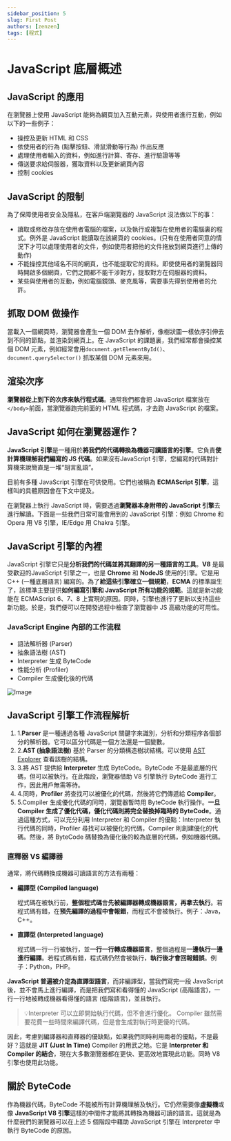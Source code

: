 ```yaml
---
sidebar_position: 5
slug: First Post
authors: [zenzen]
tags: [程式]
---
```


# JavaScript 底層概述

## **JavaScript 的應用**

在瀏覽器上使用 JavaScript 能夠為網頁加入互動元素，與使用者進行互動，例如以下的一些例子：

- 操控及更新 HTML 和 CSS
- 依使用者的行為 (點擊按鈕、滑鼠滑動等行為) 作出反應
- 處理使用者輸入的資料，例如進行計算、寄存、進行驗證等等
- 傳送要求給伺服器，獲取資料以及更新網頁內容
- 控制 cookies

## **JavaScript 的限制**

為了保障使用者安全及隱私，在客戶端瀏覽器的 JavaScript 沒法做以下的事：

- 讀取或修改存放在使用者電腦的檔案，以及執行或複製在使用者的電腦裏的程式。例外是 JavaScript 能讀取在該網頁的 cookies。(只有在使用者同意的情況下才可以處理使用者的文件，例如使用者把他的文件拖放到網頁進行上傳的動作)
- 不能操控其他域名不同的網頁，也不能提取它的資料。即使使用者的瀏覽器同時開啟多個網頁，它們之間都不能干涉對方，提取對方在伺服器的資料。
- 某些與使用者的互動，例如電腦鏡頭、麥克風等，需要事先得到使用者的允許。

## **抓取 DOM 做操作**

當載入一個網頁時，瀏覽器會產生一個 DOM 去作解析，像樹狀圖一樣依序引伸去到不同的節點，並渲染到網頁上。在 JavaScript 的課題裏，我們經常都會操控某個 DOM 元素，例如經常會用`document.getElementById()`、`document.querySelector()` 抓取某個 DOM 元素來用。

## **渲染次序**

**瀏覽器從上到下的次序來執行程式碼**。通常我們都會把 JavaScript 檔案放在`</body>`前面，當瀏覽器跑完前面的 HTML 程式碼，才去跑 JavaScript 的檔案。

## **JavaScript 如何在瀏覽器運作？**

**JavaScript 引擎**是一種用於**將我們的代碼轉換為機器可讀語言的引擎**。它負責**使計算機理解我們編寫的 JS 代碼**。如果沒有JavaScript 引擎，您編寫的代碼對計算機來說簡直是一堆“胡言亂語”。

目前有多種 JavaScript 引擎在可供使用。它們也被稱為 **ECMAScript 引擎**，這樣叫的具體原因會在下文中提及。

在瀏覽器上執行 JavaScript 時，需要透過**瀏覽器本身附帶的 JavaScript 引擎**去進行解讀。下面是一些我們日常可能會用到的 JavaScript 引擎：例如 Chrome 和 Opera 用 V8 引擎，IE/Edge 用 Chakra 引擎。

## **JavaScript 引擎的內裡**

JavaScript 引擎它只是**分析我們的代碼並將其翻譯的另一種語言的工具**。**V8** 是最受歡迎的JavaScript 引擎之一，也是 **Chrome** 和 **NodeJS** 使用的引擎。它是用C++ (一種底層語言) 編寫的。為了**給這些引擎確立一個規範**，**ECMA** 的標準誕生了，該標準主要提供**如何編寫引擎和 JavaScript 所有功能的規範**。這就是新功能能在 ECMAScript 6、7、8 上實現的原因。同時，引擎也進行了更新以支持這些新功能。於是，我們便可以在開發過程中檢查了瀏覽器中 JS 高級功能的可用性。

### JavaScript Engine 內部的工作流程

<div style={{ display: 'flex' }}>
  <div>
    <ul style={{ marginTop: '1rem'}}>
      <li>語法解析器 (Parser)</li>
      <li>抽象語法樹 (AST)</li>
      <li>Interpreter 生成 ByteCode</li>
      <li>性能分析 (Profiler)</li>
      <li>Compiler 生成優化後的代碼</li>
    </ul>
  </div>
  <img src="https://i.imgur.com/kSGCP16.png" alt="Image" style={{width: '50%'}}/>
</div>


## **JavaScript 引擎工作流程解析**

1. 1.**Parser** 是一種通過各種 JavaScript 關鍵字來識別，分析和分類程序各個部分的解析器。它可以區分代碼是一個方法還是一個變數。
2. 2.**AST (抽象語法樹)** 基於 Parser 的分類構造樹狀結構。可以使用 [AST Explorer](https://astexplorer.net/) 查看該樹的結構。
3. 3.將 AST 提供給 **Interpreter** 生成 ByteCode。ByteCode 不是最底層的代碼，但可以被執行。在此階段，瀏覽器借助 V8 引擎執行 ByteCode 進行工作，因此用戶無需等待。
4. 4.同時，**Profiler** 將查找可以被優化的代碼，然後將它們傳遞給 **Compiler**。
5. 5.Compiler 生成優化代碼的同時，瀏覽器暫時用 ByteCode 執行操作。**一旦 Compiler 生成了優化代碼，優化代碼則將完全替換掉臨時的 ByteCode**。通過這種方式，可以充分利用 Interpreter 和 Compiler 的優點：Interpreter 執行代碼的同時，Profiler 尋找可以被優化的代碼，Compiler 則創建優化的代碼。然後，將 ByteCode 碼替換為優化後的較為底層的代碼，例如機器代碼。

### **直釋器 VS 編譯器**

通常，將代碼轉換成機器可讀語言的方法有兩種：

- **編譯型 (Compiled language)**

    程式碼在被執行前，**整個程式碼**會**先被編譯器轉成機器語言，再拿去執行**。若程式碼有錯，在**預先編譯的過程中會報錯**，而程式不會被執行。例子：Java，C++。

- **直譯型 (Interpreted language)**

    程式碼一行一行被執行，並**一行一行轉成機器語言**，整個過程是**一邊執行一邊進行編譯**。若程式碼有錯，程式碼仍然會被執行，**執行後才會回報錯誤**。例子：Python，PHP。

**JavaScript 普遍被介定為直譯型語言**，而非編譯型，當我們寫完一段 JavaScript 後，並不會馬上進行編譯，而是把我們寫和看得懂的 JavaScript (高階語言)，一行一行地被轉成機器看得懂的語言 (低階語言)，並且執行。

> 💡Interpreter 可以立即開始執行代碼，但不會進行優化。
> Compiler 雖然需要花費一些時間來編譯代碼，但是會生成對執行時更優的代碼。

因此，考慮到編譯器和直釋器的優缺點，如果我們同時利用兩者的優點，不是最好？這就是 **JIT (Just In Time)** Compiler 的用武之地。它是 **Interpreter 和 Compiler 的結合**，現在大多數瀏覽器都在更快、更高效地實現此功能。同時 V8 引擎也使用此功能。

## 關於 ByteCode

作為機器代碼，ByteCode 不能被所有計算機理解及執行。它仍然需要像**虛擬機**或像 **JavaScript V8 引擎**這樣的中間件才能將其轉換為機器可讀的語言。這就是為什麼我們的瀏覽器可以在上述 5 個階段中藉助 JavaScript 引擎在 Interpreter 中執行 ByteCode 的原因。
